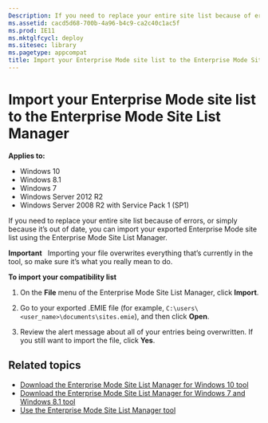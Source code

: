 ```yaml
---
Description: If you need to replace your entire site list because of errors, or simply because it’s out of date, you can import your exported Enterprise Mode site list using the Enterprise Mode Site List Manager.
ms.assetid: cacd5d68-700b-4a96-b4c9-ca2c40c1ac5f
ms.prod: IE11
ms.mktglfcycl: deploy
ms.sitesec: library
ms.pagetype: appcompat
title: Import your Enterprise Mode site list to the Enterprise Mode Site List Manager (Internet Explorer 11 for IT Pros)
---
```


# Import your Enterprise Mode site list to the Enterprise Mode Site List Manager

**Applies to:**

-   Windows 10
-   Windows 8.1
-   Windows 7
-   Windows Server 2012 R2
-   Windows Server 2008 R2 with Service Pack 1 (SP1)

If you need to replace your entire site list because of errors, or simply because it’s out of date, you can import your exported Enterprise Mode site list using the Enterprise Mode Site List Manager.

**Important**  
Importing your file overwrites everything that’s currently in the tool, so make sure it’s what you really mean to do.

**To import your compatibility list**

1.  On the **File** menu of the Enterprise Mode Site List Manager, click **Import**.

2.  Go to your exported .EMIE file (for example, `C:\users\<user_name>\documents\sites.emie`), and then click **Open**.

3.  Review the alert message about all of your entries being overwritten. If you still want to import the file, click **Yes**.

## Related topics
- [Download the Enterprise Mode Site List Manager for Windows 10 tool](http://go.microsoft.com/fwlink/p/?LinkId=716853)
- [Download the Enterprise Mode Site List Manager for Windows 7 and Windows 8.1 tool](http://go.microsoft.com/fwlink/p/?LinkID=394378)
- [Use the Enterprise Mode Site List Manager tool](use-the-enterprise-mode-site-list-manager-tool.md)
 

 



